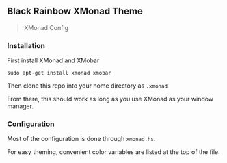 ## Black Rainbow XMonad Theme
> XMonad Config

### Installation

First install XMonad and XMobar

```
sudo apt-get install xmonad xmobar
```

Then clone this repo into your home directory as `.xmonad`

From there, this should work as long as you use XMonad as your window manager.

### Configuration

Most of the configuration is done through `xmonad.hs`.

For easy theming, convenient color variables are listed at the top of the file.

